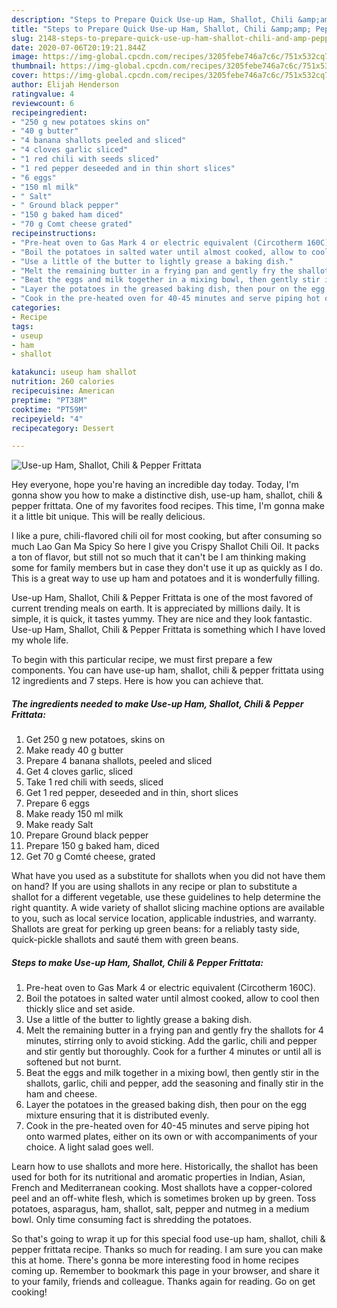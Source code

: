 ```yaml
---
description: "Steps to Prepare Quick Use-up Ham, Shallot, Chili &amp;amp; Pepper Frittata"
title: "Steps to Prepare Quick Use-up Ham, Shallot, Chili &amp;amp; Pepper Frittata"
slug: 2148-steps-to-prepare-quick-use-up-ham-shallot-chili-and-amp-pepper-frittata
date: 2020-07-06T20:19:21.844Z
image: https://img-global.cpcdn.com/recipes/3205febe746a7c6c/751x532cq70/use-up-ham-shallot-chili-pepper-frittata-recipe-main-photo.jpg
thumbnail: https://img-global.cpcdn.com/recipes/3205febe746a7c6c/751x532cq70/use-up-ham-shallot-chili-pepper-frittata-recipe-main-photo.jpg
cover: https://img-global.cpcdn.com/recipes/3205febe746a7c6c/751x532cq70/use-up-ham-shallot-chili-pepper-frittata-recipe-main-photo.jpg
author: Elijah Henderson
ratingvalue: 4
reviewcount: 6
recipeingredient:
- "250 g new potatoes skins on"
- "40 g butter"
- "4 banana shallots peeled and sliced"
- "4 cloves garlic sliced"
- "1 red chili with seeds sliced"
- "1 red pepper deseeded and in thin short slices"
- "6 eggs"
- "150 ml milk"
- " Salt"
- " Ground black pepper"
- "150 g baked ham diced"
- "70 g Comt cheese grated"
recipeinstructions:
- "Pre-heat oven to Gas Mark 4 or electric equivalent (Circotherm 160C)."
- "Boil the potatoes in salted water until almost cooked, allow to cool then thickly slice and set aside."
- "Use a little of the butter to lightly grease a baking dish."
- "Melt the remaining butter in a frying pan and gently fry the shallots for 4 minutes, stirring only to avoid sticking. Add the garlic, chili and pepper and stir gently but thoroughly. Cook for a further 4 minutes or until all is softened but not burnt."
- "Beat the eggs and milk together in a mixing bowl, then gently stir in the shallots, garlic, chili and pepper, add the seasoning and finally stir in the ham and cheese."
- "Layer the potatoes in the greased baking dish, then pour on the egg mixture ensuring that it is distributed evenly."
- "Cook in the pre-heated oven for 40-45 minutes and serve piping hot onto warmed plates, either on its own or with accompaniments of your choice. A light salad goes well."
categories:
- Recipe
tags:
- useup
- ham
- shallot

katakunci: useup ham shallot 
nutrition: 260 calories
recipecuisine: American
preptime: "PT38M"
cooktime: "PT59M"
recipeyield: "4"
recipecategory: Dessert

---
```



![Use-up Ham, Shallot, Chili &amp; Pepper Frittata](https://img-global.cpcdn.com/recipes/3205febe746a7c6c/751x532cq70/use-up-ham-shallot-chili-pepper-frittata-recipe-main-photo.jpg)

Hey everyone, hope you're having an incredible day today. Today, I'm gonna show you how to make a distinctive dish, use-up ham, shallot, chili &amp; pepper frittata. One of my favorites food recipes. This time, I'm gonna make it a little bit unique. This will be really delicious.

I like a pure, chili-flavored chili oil for most cooking, but after consuming so much Lao Gan Ma Spicy So here I give you Crispy Shallot Chili Oil. It packs a ton of flavor, but still not so much that it can&#39;t be I am thinking making some for family members but in case they don&#39;t use it up as quickly as I do. This is a great way to use up ham and potatoes and it is wonderfully filling.

Use-up Ham, Shallot, Chili &amp; Pepper Frittata is one of the most favored of current trending meals on earth. It is appreciated by millions daily. It is simple, it is quick, it tastes yummy. They are nice and they look fantastic. Use-up Ham, Shallot, Chili &amp; Pepper Frittata is something which I have loved my whole life.


To begin with this particular recipe, we must first prepare a few components. You can have use-up ham, shallot, chili &amp; pepper frittata using 12 ingredients and 7 steps. Here is how you can achieve that.

<!--inarticleads1-->

##### The ingredients needed to make Use-up Ham, Shallot, Chili &amp; Pepper Frittata:

1. Get 250 g new potatoes, skins on
1. Make ready 40 g butter
1. Prepare 4 banana shallots, peeled and sliced
1. Get 4 cloves garlic, sliced
1. Take 1 red chili with seeds, sliced
1. Get 1 red pepper, deseeded and in thin, short slices
1. Prepare 6 eggs
1. Make ready 150 ml milk
1. Make ready  Salt
1. Prepare  Ground black pepper
1. Prepare 150 g baked ham, diced
1. Get 70 g Comté cheese, grated


What have you used as a substitute for shallots when you did not have them on hand? If you are using shallots in any recipe or plan to substitute a shallot for a different vegetable, use these guidelines to help determine the right quantity. A wide variety of shallot slicing machine options are available to you, such as local service location, applicable industries, and warranty. Shallots are great for perking up green beans: for a reliably tasty side, quick-pickle shallots and sauté them with green beans. 

<!--inarticleads2-->

##### Steps to make Use-up Ham, Shallot, Chili &amp; Pepper Frittata:

1. Pre-heat oven to Gas Mark 4 or electric equivalent (Circotherm 160C).
1. Boil the potatoes in salted water until almost cooked, allow to cool then thickly slice and set aside.
1. Use a little of the butter to lightly grease a baking dish.
1. Melt the remaining butter in a frying pan and gently fry the shallots for 4 minutes, stirring only to avoid sticking. Add the garlic, chili and pepper and stir gently but thoroughly. Cook for a further 4 minutes or until all is softened but not burnt.
1. Beat the eggs and milk together in a mixing bowl, then gently stir in the shallots, garlic, chili and pepper, add the seasoning and finally stir in the ham and cheese.
1. Layer the potatoes in the greased baking dish, then pour on the egg mixture ensuring that it is distributed evenly.
1. Cook in the pre-heated oven for 40-45 minutes and serve piping hot onto warmed plates, either on its own or with accompaniments of your choice. A light salad goes well.


Learn how to use shallots and more here. Historically, the shallot has been used for both for its nutritional and aromatic properties in Indian, Asian, French and Mediterranean cooking. Most shallots have a copper-colored peel and an off-white flesh, which is sometimes broken up by green. Toss potatoes, asparagus, ham, shallot, salt, pepper and nutmeg in a medium bowl. Only time consuming fact is shredding the potatoes. 

So that's going to wrap it up for this special food use-up ham, shallot, chili &amp; pepper frittata recipe. Thanks so much for reading. I am sure you can make this at home. There's gonna be more interesting food in home recipes coming up. Remember to bookmark this page in your browser, and share it to your family, friends and colleague. Thanks again for reading. Go on get cooking!
